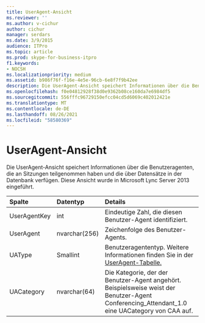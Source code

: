 ```yaml
---
title: UserAgent-Ansicht
ms.reviewer: ''
ms.author: v-cichur
author: cichur
manager: serdars
ms.date: 3/9/2015
audience: ITPro
ms.topic: article
ms.prod: skype-for-business-itpro
f1.keywords:
- NOCSH
ms.localizationpriority: medium
ms.assetid: b986f76f-f16e-4e5e-96cb-6e8f7f9b42ee
description: Die UserAgent-Ansicht speichert Informationen über die Benutzeragenten, die an Sitzungen teilgenommen haben und die über Datensätze in der Datenbank verfügen. Diese Ansicht wurde in Microsoft Lync Server 2013 eingeführt.
ms.openlocfilehash: f0e04812928f38d0e9362b08ce160da7e6984df5
ms.sourcegitcommit: 556fffc96729150efcc04cd5d6069c402012421e
ms.translationtype: MT
ms.contentlocale: de-DE
ms.lasthandoff: 08/26/2021
ms.locfileid: "58580369"
---
```

# <a name="useragent-view"></a>UserAgent-Ansicht
 
Die UserAgent-Ansicht speichert Informationen über die Benutzeragenten, die an Sitzungen teilgenommen haben und die über Datensätze in der Datenbank verfügen. Diese Ansicht wurde in Microsoft Lync Server 2013 eingeführt.
  
|**Spalte**|**Datentyp**|**Details**|
|:-----|:-----|:-----|
|UserAgentKey  <br/> |int  <br/> |Eindeutige Zahl, die diesen Benutzer-Agent identifiziert.  <br/> |
|UserAgent  <br/> |nvarchar(256)  <br/> |Zeichenfolge des Benutzer-Agents.  <br/> |
|UAType  <br/> |Smallint  <br/> |Benutzeragententyp. Weitere Informationen finden Sie in der [UserAgent-Tabelle.](useragent.md) <br/> |
|UACategory  <br/> |nvarchar(64)  <br/> |Die Kategorie, der der Benutzer-Agent angehört. Beispielsweise weist der Benutzer-Agent Conferencing_Attendant_1.0 eine UACategory von CAA auf.  <br/> |
   

